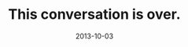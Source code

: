 ---
layout: base.njk
title : 'This conversation is over.' 
view_title : 'This conversation is over.' 
year : '2013' 
date : '2013-10-03' 
img_file : '/drawing/thisconversationisover.png' 
html_file : 'thisconversationisover' 
next_html : 'shhimtryintobecreative.html' 
year_order : '32' 
permalink : "title/{{html_file}}.html"
---